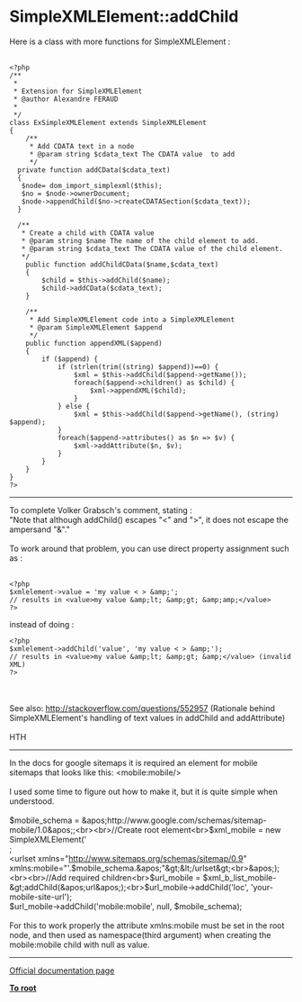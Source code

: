 # SimpleXMLElement::addChild



Here is a class with more functions for SimpleXMLElement :<br><br>

```
<?php
/**
 *
 * Extension for SimpleXMLElement
 * @author Alexandre FERAUD
 *
 */
class ExSimpleXMLElement extends SimpleXMLElement
{
    /**
     * Add CDATA text in a node
     * @param string $cdata_text The CDATA value  to add
     */
  private function addCData($cdata_text)
  {
   $node= dom_import_simplexml($this);
   $no = $node->ownerDocument;
   $node->appendChild($no->createCDATASection($cdata_text));
  }

  /**
   * Create a child with CDATA value
   * @param string $name The name of the child element to add.
   * @param string $cdata_text The CDATA value of the child element.
   */
    public function addChildCData($name,$cdata_text)
    {
        $child = $this->addChild($name);
        $child->addCData($cdata_text);
    }

    /**
     * Add SimpleXMLElement code into a SimpleXMLElement
     * @param SimpleXMLElement $append
     */
    public function appendXML($append)
    {
        if ($append) {
            if (strlen(trim((string) $append))==0) {
                $xml = $this->addChild($append->getName());
                foreach($append->children() as $child) {
                    $xml->appendXML($child);
                }
            } else {
                $xml = $this->addChild($append->getName(), (string) $append);
            }
            foreach($append->attributes() as $n => $v) {
                $xml->addAttribute($n, $v);
            }
        }
    }
}
?>
```
  

---

To complete Volker Grabsch&apos;s comment, stating :<br>"Note that although addChild() escapes "&lt;" and "&gt;", it does not escape the ampersand "&amp;"."<br><br>To work around that problem, you can use direct property assignment such as :<br><br>

```
<?php
$xmlelement->value = 'my value < > &amp;';
// results in <value>my value &amp;lt; &amp;gt; &amp;amp;</value>
?>
```


instead of doing :



```
<?php
$xmlelement->addChild('value', 'my value < > &amp;');
// results in <value>my value &amp;lt; &amp;gt; &amp;</value> (invalid XML)
?>
```
<br><br>See also: http://stackoverflow.com/questions/552957 (Rationale behind SimpleXMLElement&apos;s handling of text values in addChild and addAttribute)<br><br>HTH  

---

In the docs for google sitemaps it is required an element for mobile sitemaps that looks like this: &lt;mobile:mobile/&gt;<br><br>I used some time to figure out how to make it, but it is quite simple when understood.<br><br>$mobile_schema = &apos;http://www.google.com/schemas/sitemap-mobile/1.0&apos;;<br><br>//Create root element<br>$xml_mobile = new SimpleXMLElement(&apos;<br><?xml version="1.0" encoding="UTF-8" ?>;<br>&lt;urlset xmlns="http://www.sitemaps.org/schemas/sitemap/0.9" xmlns:mobile="&apos;.$mobile_schema.&apos;"&gt;&lt;/urlset&gt;<br>&apos;);<br><br>//Add required children<br>$url_mobile = $xml_b_list_mobile-&gt;addChild(&apos;url&apos;);<br>$url_mobile-&gt;addChild(&apos;loc&apos;, &apos;your-mobile-site-url&apos;);<br>$url_mobile-&gt;addChild(&apos;mobile:mobile&apos;, null, $mobile_schema);<br><br>For this to work properly the attribute xmlns:mobile must be set in the root node, and then used as namespace(third argument) when creating the mobile:mobile child with null as value.  

---

[Official documentation page](https://www.php.net/manual/en/simplexmlelement.addchild.php)

**[To root](/README.md)**